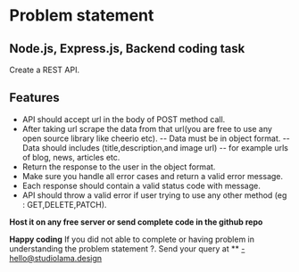# Problem statement
## Node.js, Express.js, Backend coding task

Create a REST API.

## Features
- API should accept url in the body of POST method call.
- After taking url scrape the data from that url(you are free to use any open source library like cheerio etc).
-- Data must be in object format.
-- Data should includes (title,description,and image url)
-- for example urls of  blog, news, articles etc.
- Return the response to the user in the object format.
- Make sure you handle all error cases and return a valid error message. 
- Each response should contain a  valid status code with message.
- API should throw a valid error if user trying to use any other method (eg : GET,DELETE,PATCH).

**Host it on any free server or send complete code in the github repo**


**Happy coding** 
If you did not able to complete or having problem in understanding the problem statement ?. Send your query at **
-hello@studiolama.design
